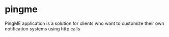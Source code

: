 # pingme
PingME  application is a solution for clients who want to customize their own notification systems using http calls
